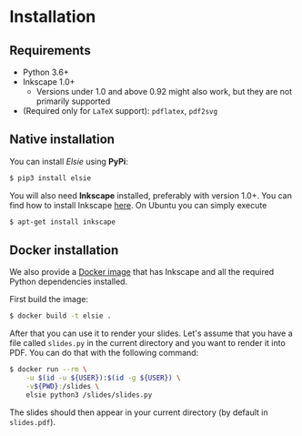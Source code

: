# Installation
## Requirements
- Python 3.6+
- Inkscape 1.0+
    - Versions under 1.0 and above 0.92 might also work, but they are not primarily supported
- (Required only for `LaTeX` support): `pdflatex`, `pdf2svg`

## Native installation
You can install *Elsie* using **PyPi**:
```bash
$ pip3 install elsie
```

You will also need **Inkscape** installed, preferably with version 1.0+. You can find how to install
Inkscape [here](https://wiki.inkscape.org/wiki/index.php/Installing_Inkscape). On Ubuntu you can
simply execute
```bash
$ apt-get install inkscape
```

## Docker installation
We also provide a [Docker image](https://github.com/spirali/elsie/blob/master/Dockerfile) that has
Inkscape and all the required Python dependencies installed.

First build the image:
```bash
$ docker build -t elsie .
```
After that you can use it to render your slides. Let's assume that you have a file called `slides.py`
in the current directory and you want to render it into PDF. You can do that with the following command:
```bash
$ docker run --rm \
    -u $(id -u ${USER}):$(id -g ${USER}) \
    -v${PWD}:/slides \
    elsie python3 /slides/slides.py
```
The slides should then appear in your current directory (by default in `slides.pdf`).
